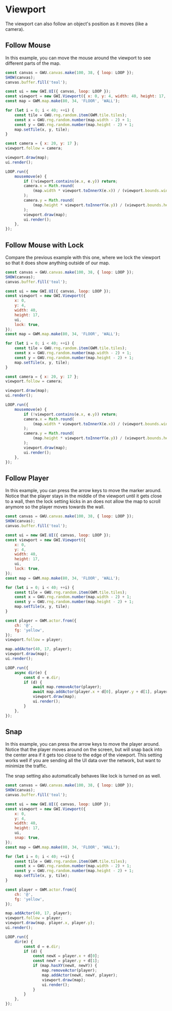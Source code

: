 # Viewport

The viewport can also follow an object's position as it moves (like a camera).

## Follow Mouse

In this example, you can move the mouse around the viewport to see different parts of the map.

```js
const canvas = GWU.canvas.make(100, 38, { loop: LOOP });
SHOW(canvas);
canvas.buffer.fill('teal');

const ui = new GWI.UI({ canvas, loop: LOOP });
const viewport = new GWI.Viewport({ x: 0, y: 4, width: 40, height: 17, ui });
const map = GWM.map.make(80, 34, 'FLOOR', 'WALL');

for (let i = 0; i < 40; ++i) {
    const tile = GWU.rng.random.item(GWM.tile.tiles);
    const x = GWU.rng.random.number(map.width - 2) + 1;
    const y = GWU.rng.random.number(map.height - 2) + 1;
    map.setTile(x, y, tile);
}

const camera = { x: 20, y: 17 };
viewport.follow = camera;

viewport.draw(map);
ui.render();

LOOP.run({
    mousemove(e) {
        if (!viewport.contains(e.x, e.y)) return;
        camera.x = Math.round(
            (map.width * viewport.toInnerX(e.x)) / (viewport.bounds.width - 1)
        );
        camera.y = Math.round(
            (map.height * viewport.toInnerY(e.y)) / (viewport.bounds.height - 1)
        );
        viewport.draw(map);
        ui.render();
    },
});
```

## Follow Mouse with Lock

Compare the previous example with this one, where we lock the viewport so that it does show anything outside of our map.

```js
const canvas = GWU.canvas.make(100, 38, { loop: LOOP });
SHOW(canvas);
canvas.buffer.fill('teal');

const ui = new GWI.UI({ canvas, loop: LOOP });
const viewport = new GWI.Viewport({
    x: 0,
    y: 4,
    width: 40,
    height: 17,
    ui,
    lock: true,
});
const map = GWM.map.make(80, 34, 'FLOOR', 'WALL');

for (let i = 0; i < 40; ++i) {
    const tile = GWU.rng.random.item(GWM.tile.tiles);
    const x = GWU.rng.random.number(map.width - 2) + 1;
    const y = GWU.rng.random.number(map.height - 2) + 1;
    map.setTile(x, y, tile);
}

const camera = { x: 20, y: 17 };
viewport.follow = camera;

viewport.draw(map);
ui.render();

LOOP.run({
    mousemove(e) {
        if (!viewport.contains(e.x, e.y)) return;
        camera.x = Math.round(
            (map.width * viewport.toInnerX(e.x)) / (viewport.bounds.width - 1)
        );
        camera.y = Math.round(
            (map.height * viewport.toInnerY(e.y)) / (viewport.bounds.height - 1)
        );
        viewport.draw(map);
        ui.render();
    },
});
```

## Follow Player

In this example, you can press the arrow keys to move the marker around. Notice that the player stays in the middle of the viewport until it gets close to a wall, then the lock setting kicks in an does not allow the map to scroll anymore so the player moves towards the wall.

```js
const canvas = GWU.canvas.make(100, 38, { loop: LOOP });
SHOW(canvas);
canvas.buffer.fill('teal');

const ui = new GWI.UI({ canvas, loop: LOOP });
const viewport = new GWI.Viewport({
    x: 0,
    y: 4,
    width: 40,
    height: 17,
    ui,
    lock: true,
});
const map = GWM.map.make(80, 34, 'FLOOR', 'WALL');

for (let i = 0; i < 40; ++i) {
    const tile = GWU.rng.random.item(GWM.tile.tiles);
    const x = GWU.rng.random.number(map.width - 2) + 1;
    const y = GWU.rng.random.number(map.height - 2) + 1;
    map.setTile(x, y, tile);
}

const player = GWM.actor.from({
    ch: '@',
    fg: 'yellow',
});
viewport.follow = player;

map.addActor(40, 17, player);
viewport.draw(map);
ui.render();

LOOP.run({
    async dir(e) {
        const d = e.dir;
        if (d) {
            await map.removeActor(player);
            await map.addActor(player.x + d[0], player.y + d[1], player);
            viewport.draw(map);
            ui.render();
        }
    },
});
```

## Snap

In this example, you can press the arrow keys to move the player around. Notice that the player moves around on the screen, but will snap back into the center area if it gets too close to the edge of the viewport. This setting works well if you are sending all the UI data over the network, but want to minimize the traffic.

The snap setting also automatically behaves like lock is turned on as well.

```js
const canvas = GWU.canvas.make(100, 38, { loop: LOOP });
SHOW(canvas);
canvas.buffer.fill('teal');

const ui = new GWI.UI({ canvas, loop: LOOP });
const viewport = new GWI.Viewport({
    x: 0,
    y: 4,
    width: 40,
    height: 17,
    ui,
    snap: true,
});
const map = GWM.map.make(80, 34, 'FLOOR', 'WALL');

for (let i = 0; i < 40; ++i) {
    const tile = GWU.rng.random.item(GWM.tile.tiles);
    const x = GWU.rng.random.number(map.width - 2) + 1;
    const y = GWU.rng.random.number(map.height - 2) + 1;
    map.setTile(x, y, tile);
}

const player = GWM.actor.from({
    ch: '@',
    fg: 'yellow',
});

map.addActor(40, 17, player);
viewport.follow = player;
viewport.draw(map, player.x, player.y);
ui.render();

LOOP.run({
    dir(e) {
        const d = e.dir;
        if (d) {
            const newX = player.x + d[0];
            const newY = player.y + d[1];
            if (map.hasXY(newX, newY)) {
                map.removeActor(player);
                map.addActor(newX, newY, player);
                viewport.draw(map);
                ui.render();
            }
        }
    },
});
```
